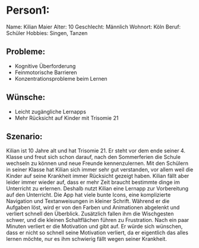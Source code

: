 # Person1:
Name: Kilian Maier
Alter: 10
Geschlecht: Männlich
Wohnort: Köln
Beruf: Schüler
Hobbies: Singen, Tanzen
## Probleme:
- Kognitive Überforderung
- Feinmotorische Barrieren
- Konzentrationsprobleme beim Lernen
## Wünsche:
- Leicht zugängliche Lernapps
- Mehr Rücksicht auf Kinder mit Trisomie 21

## Szenario:
Kilian ist 10 Jahre alt und hat Trisomie 21. Er steht vor dem ende seiner 4. Klasse und freut sich schon darauf, nach den Sommerferien die Schule wechseln zu können und neue Freunde kennenzulernen. Mit den Schülern in seiner Klasse hat Kilian sich immer sehr gut verstanden, vor allem weil die Kinder auf seine Krankheit immer Rücksicht gezeigt haben. Kilian fällt aber leider immer wieder auf, dass er mehr Zeit braucht bestimmte dinge im Unterricht zu erlernen. Deshalb nutzt Kilian eine Lernapp zur Vorbereitung auf den Unterricht. Die App hat viele bunte Icons, eine komplizierte Navigation und Textanweisungen in kleiner Schrift. Während er die Aufgaben löst, wird er von den Farben und Animationen abgelenkt und verliert schnell den Überblick. Zusätzlich fallen ihm die Wischgesten schwer, und die kleinen Schaltflächen führen zu Frustration. Nach ein paar Minuten verliert er die Motivation und gibt auf. Er würde sich wünschen, dass er nicht so schnell seine Motivation verliert, da er eigentlich das alles lernen möchte, nur es ihm schwierig fällt wegen seiner Krankheit.

